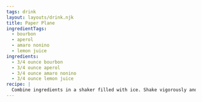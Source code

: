 ```yaml
---
tags: drink
layout: layouts/drink.njk
title: Paper Plane
ingredientTags:
  - bourbon
  - aperol
  - amaro nonino
  - lemon juice
ingredients:
  - 3/4 ounce bourbon
  - 3/4 ounce aperol
  - 3/4 ounce amaro nonino
  - 3/4 ounce lemon juice
recipe: |
  Combine ingredients in a shaker filled with ice. Shake vigorously and strain into an empty glass.
---
```

